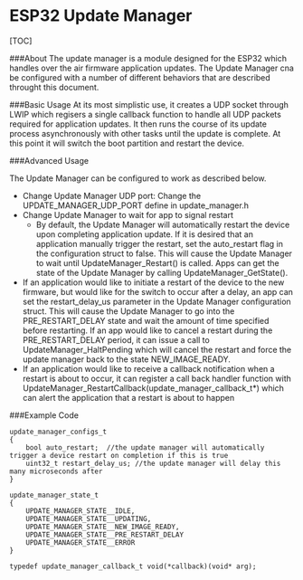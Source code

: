 ESP32 Update Manager <i class="icon-download"></i>
====================

[TOC]

###<i class="icon-bookmark"></i>About
The update manager is a module designed for the ESP32 which handles over the air firmware application updates.  The Update Manager cna be configured with a number of different behaviors that are described throught this document.  

###<i class="icon-bookmark"></i>Basic Usage
At its most simplistic use, it creates a UDP socket through LWIP which regisers a single callback function to handle all UDP packets required for application updates.  It then runs the course of its update process asynchronously with other tasks until the update is complete.  At this point it will switch the boot partition and restart the device.

###<i class="icon-bookmark"></i>Advanced Usage


The Update Manager can be configured to work as described below.

- Change Update Manager UDP port:  Change the UPDATE_MANAGER_UDP_PORT define in update_manager.h
- Change Update Manager to wait for app to signal restart
	- By default, the Update Manager will automatically restart the device upon completing application update.  If it is desired that an application manually trigger the restart, set the auto_restart flag in the configuration struct to false.  This will cause the Update Manager to wait until UpdateManager_Restart() is called.  Apps can get the state of the Update Manager by calling UpdateManager_GetState().  
- If an application would like to initiate a restart of the device to the new firmware, but would like for the switch to occur after a delay, an app can set the restart_delay_us parameter in the Update Manager configuration struct.  This will cause the Update Manager to go into the PRE_RESTART_DELAY state and wait the amount of time specified before restarting.  If an app would like to cancel a restart during the PRE_RESTART_DELAY period, it can issue a call to UpdateManager_HaltPending which will cancel the restart and force the update manager back to the state NEW_IMAGE_READY.
- If an application would like to receive a callback notification when a restart is about to occur, it can register a call back handler function with UpdateManager_RestartCallback(update_manager_callback_t*) which can alert the application that a restart is about to happen

###<i class="icon-bookmark"></i>Example Code

```
update_manager_configs_t
{
	bool auto_restart;  //the update manager will automatically trigger a device restart on completion if this is true
	uint32_t restart_delay_us; //the update manager will delay this many microseconds after 
}

update_manager_state_t
{
	UPDATE_MANAGER_STATE__IDLE,
	UPDATE_MANAGER_STATE__UPDATING,
	UPDATE_MANAGER_STATE__NEW_IMAGE_READY,
	UPDATE_MANAGER_STATE__PRE_RESTART_DELAY
	UPDATE_MANAGER_STATE__ERROR
}

typedef update_manager_callback_t void(*callback)(void* arg);
```